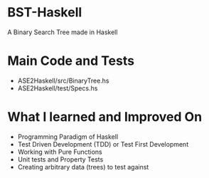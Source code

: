 # BST-Haskell
A Binary Search Tree made in Haskell

# Main Code and Tests
- ASE2Haskell/src/BinaryTree.hs
- ASE2Haskell/test/Specs.hs

# What I learned and Improved On
- Programming Paradigm of Haskell
- Test Driven Development (TDD) or Test First Development
- Working with Pure Functions
- Unit tests and Property Tests
- Creating arbitrary data (trees) to test against
